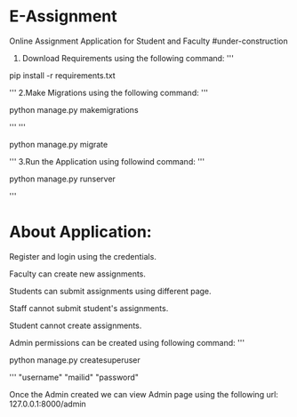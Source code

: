 # E-Assignment

Online Assignment Application for Student and Faculty
#under-construction

1. Download Requirements using the following command:
'''
<p> pip install -r requirements.txt </p>
 '''
 2.Make Migrations using the following command:
 '''
 <p>python manage.py makemigrations </p>
 '''
 '''
 <p>python manage.py migrate </p>
 '''
 3.Run the Application using followind command:
 '''
  <p> python manage.py runserver </p>
 '''

# About Application:

<p>Register and login using the credentials.</p>
<p>Faculty can create new assignments.</p>
<p>Students can submit assignments using different page.</p>
<p>Staff cannot submit student's assignments.</p>
<p>Student cannot create assignments.</p>

Admin permissions can be created using following command:
'''

<p>  python manage.py createsuperuser </p>
'''
"username"
"mailid"
"password"

Once the Admin created we can view Admin page using the following url:
127.0.0.1:8000/admin
